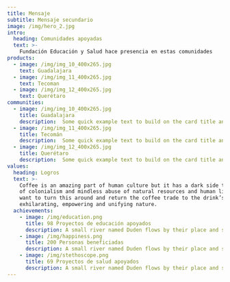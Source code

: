 ```yaml
---
title: Mensaje
subtitle: Mensaje secundario
image: /img/hero_2.jpg
intro:
  heading: Comunidades apoyadas
  text: >-
    Fundación Educación y Salud hace presencia en estas comunidades
products:
  - image: /img/img_10_400x265.jpg
    text: Guadalajara
  - image: /img/img_11_400x265.jpg
    text: Tecoman
  - image: /img/img_12_400x265.jpg
    text: Querétaro
communities:
  - image: /img/img_10_400x265.jpg
    title: Guadalajara
    description:  Some quick example text to build on the card title and make up the bulk of the card's content. 
  - image: /img/img_11_400x265.jpg
    title: Tecomán
    description:  Some quick example text to build on the card title and make up the bulk of the card's content. 
  - image: /img/img_12_400x265.jpg
    title: Querétaro
    description:  Some quick example text to build on the card title and make up the bulk of the card's content. 
values:
  heading: Logros
  text: >-
    Coffee is an amazing part of human culture but it has a dark side too – one
    of colonialism and mindless abuse of natural resources and human lives. We
    want to turn this around and return the coffee trade to the drink’s
    exhilarating, empowering and unifying nature.
  achievements:
    - image: /img/education.png
      title: 98 Proyectos de educación apoyados
      description: A small river named Duden flows by their place and supplies it with the necessary regelialia.
    - image: /img/happiness.png
      title: 200 Personas beneficiadas
      description: A small river named Duden flows by their place and supplies it with the necessary regelialia.
    - image: /img/stethoscope.png      
      title: 69 Proyectos de salud apoyados
      description: A small river named Duden flows by their place and supplies it with the necessary regelialia.
---
```


